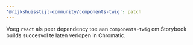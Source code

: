 ```yaml
---
'@rijkshuisstijl-community/components-twig': patch
---
```


Voeg `react` als peer dependency toe aan `components-twig` om Storybook builds succesvol te laten verlopen in Chromatic.

